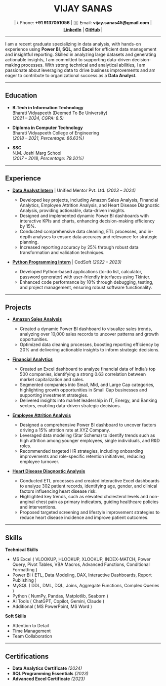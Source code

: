 <h1 align="center">VIJAY SANAS</h1>

<p align="center">
  | 📞 Phone: <b>+91 9137051056</b> | ✉️ Email: <b>vijay.sanas45@gmail.com</b> | 
  <a href="https://www.linkedin.com/in/vijay-sanas/"><b>LinkedIn</b></a> | 
  <a href="https://github.com/VijaySanas3"><b>GitHub</b></a> |
</p>

---



<p>I am a recent graduate specializing in data analysis, with hands-on experience using <b>Power BI</b>, <b>SQL</b>, and <b>Excel</b> for efficient data management and insightful reporting. Skilled in analyzing large datasets and generating actionable insights, I am committed to supporting data-driven decision-making processes. With strong technical and analytical abilities, I am passionate about leveraging data to drive business improvements and am eager to contribute to organizational success as a <b>Data Analyst</b>.</p>

---

<h2>Education</h2>

- **B.Tech in Information Technology**  
  Bharati Vidyapeeth (Deemed To Be University)  
  *(2021 – 2024, CGPA: 8.5)*  

- **Diploma in Computer Technology**  
  Bharati Vidyapeeth College of Engineering  
  *(2018 – 2021, Percentage: 86.63%)*  

- **SSC**  
  N.M. Joshi Marg School  
  *(2017 – 2018, Percentage: 79.20%)*

---

<h2>Experience</h2>

- **[Data Analyst Intern](https://github.com/VijaySanas3/Data-Analyst_Internship-Certificate_Unified-Mentor-Pvt-Ltd.git)** | Unified Mentor Pvt. Ltd. *(2023 – 2024)*  
  - Developed key projects, including Amazon Sales Analysis, Financial Analytics, Employee Attrition Analysis, and Heart Disease Diagnostic Analysis, providing actionable, data-driven insights.
  - Designed and implemented dynamic Power BI dashboards with interactive KPIs and charts, enhancing decision-making efficiency by 15%.
  - Conducted comprehensive data cleaning, ETL processes, and in-depth analyses to ensure data accuracy and relevance for strategic planning.
  - Increased reporting accuracy by 25% through robust data transformation and validation techniques.

- **[Python Programming Intern](https://github.com/VijaySanas3/Python_Internship-Certificate_CodSoft.git)** | CodSoft *(2022 – 2023)*  
  - Developed Python-based applications (to-do list, calculator, password generator) with user-friendly interfaces using Tkinter.  
  - Enhanced code performance by 10% through debugging, testing, and project management, ensuring robust software functionality.  

---

<h2>Projects</h2>

- **[Amazon Sales Analysis](https://github.com/VijaySanas3/Amazon-Sales-Analysis-Project.git)**
  - Created a dynamic Power BI dashboard to visualize sales trends, analyzing over 10,000 sales records to uncover patterns and growth opportunities.
  - Optimized data cleaning processes, boosting reporting efficiency by 20% and delivering actionable insights to inform strategic decisions.

- **[Financial Analytics](https://github.com/VijaySanas3/Financial-Analytics-Dashboard.git)**
  - Created an Excel dashboard to analyze financial data of India’s top 500 companies, identifying a strong 0.63 correlation between market capitalization and sales.
  - Segmented companies into Small, Mid, and Large Cap categories, highlighting growth opportunities in Small Cap businesses and supporting investment strategies.
  - Delivered insights into market leadership in IT, Energy, and Banking sectors, enabling data-driven strategic decisions.

- **[Employee Attrition Analysis](https://github.com/VijaySanas3/Employee-Attrition-Analysis-Project.git)**
  - Designed a comprehensive Power BI dashboard to uncover factors driving a 15% attrition rate at XYZ Company.
  - Leveraged data modeling (Star Schema) to identify trends such as high attrition among younger employees, single individuals, and R&D roles.
  - Recommended targeted HR strategies, including onboarding improvements and role-specific retention initiatives, reducing employee turnover.

- **[Heart Disease Diagnostic Analysis](https://github.com/VijaySanas3/Heart-Disease-Analysis.git)**
  - Conducted ETL processes and created interactive Excel dashboards to analyze 302 patient records, identifying age, gender, and clinical factors influencing heart disease risk.
  - Highlighted key trends, such as elevated cholesterol levels and non-anginal chest pain as primary indicators, guiding healthcare policies and interventions.
  - Proposed targeted screening and lifestyle improvement strategies to reduce heart disease incidence and improve patient outcomes.

---

<h2>Skills</h2>

**Technical Skills**
  - MS Excel ( VLOOKUP, HLOOKUP, XLOOKUP, INDEX-MATCH, Power Query, Pivot Tables, VBA Macros, Advanced Functions, Conditional Formatting )
  - Power BI ( ETL, Data Modeling, DAX, Interactive Dashboards, Report Publishing )
  - MySQL ( DDL, DML, DQL, Joins, Aggregate Functions, Complex Queries )
  - Python ( NumPy, Pandas, Matplotlib, Seaborn )
  - AI Tools ( ChatGPT, Copilot, Gemini, Claude )
  - Additional ( MS PowerPoint, MS Word )

**Soft Skills**
  - Attention to Detail
  - Time Management
  - Team Collaboration

---

<h2>Certifications</h2>

- **Data Analytics Certificate** *(2024)*  
- **SQL Programming Essentials** *(2023)*  
- **Advanced Excel Certificate** *(2023)*  
